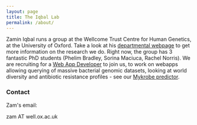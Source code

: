 ```yaml
---
layout: page
title: The Iqbal Lab
permalink: /about/
---
```


Zamin Iqbal runs a group at the Wellcome Trust Centre for Human Genetics, at the University of Oxford. Take a look at his [departmental webpage](http://www.well.ox.ac.uk/iqbal) to get more information on the research we do. Right now, the group has 3 fantastic PhD students (Phelim Bradley, Sorina Maciuca, Rachel Norris). We are recruiting for a [Web App Developer](http://www.recruit.ox.ac.uk/pls/hrisliverecruit/erq_jobspec_version_4.jobspec?p_id=118986) to join us, to work on webapps allowing querying of massive bacterial genomic datasets, looking at world diversity and antibiotic resistance profiles - see our [Mykrobe predictor](http://mykrobe.com).

### Contact 
Zam's email:

zam AT well.ox.ac.uk


